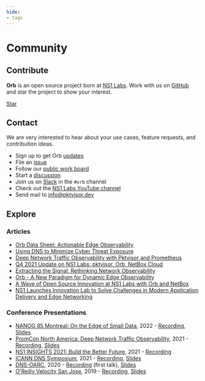 ```yaml
---
hide:
- tags
---
```


# Community
<script async defer src="https://buttons.github.io/buttons.js"></script>

## Contribute
**Orb** is an open source project born at [NS1 Labs](https://ns1.com/labs). Work with us on [GitHub](https://github.com/orb-community/orb) and star the project to show your interest.

<a class="github-button" href="https://github.com/orb-community/orb" data-size="large" aria-label="Star ns1labs/orb on GitHub">Star</a>

## Contact
We are very interested to hear about your use cases, feature requests, and contribution ideas.

* Sign up to get Orb [updates](https://resources.ns1.com/get-orb-updates)
* File an [issue](https://github.com/orb-community/orb/issues/new)
* Follow our [public work board](https://github.com/orb-community/orb/projects/1)
* Start a [discussion](https://github.com/orb-community/orb/discussions)
* Join us on [Slack](https://netdev.chat/) in the `#orb` channel
* Check out the [NS1 Labs YouTube channel](https://www.youtube.com/channel/UCs5FgE5p03tP-8InKVIojdw)
* Send mail to [info@pktvisor.dev](mailto:info@pktvisor.dev)

## Explore
### Articles
* [Orb Data Sheet: Actionable Edge Observability](https://ns1.com/writable/resources/orb-actionable-edge-observability/ns1-ds-orb.pdf)
* [Using DNS to Minimize Cyber Threat Exposure](https://ns1.com/blog/using-dns-to-minimize-cyber-threat-exposure)
* [Deep Network Traffic Observability with Pktvisor and Prometheus](https://ns1.com/blog/deep-network-traffic-observability-pktvisor-prometheus)
* [Q4 2021 Update on NS1 Labs: pktvisor, Orb, NetBox Cloud](https://ns1.com/blog/an-update-on-open-source-innovation-at-ns1-labs)
* [Extracting the Signal: Rethinking Network Observability](https://ns1.com/blog/extracting-the-signal-rethinking-network-observability)
* [Orb - A New Paradigm for Dynamic Edge Observability](https://ns1.com/blog/orb-a-new-paradigm-for-dynamic-edge-observability)
* [A Wave of Open Source Innovation at NS1 Labs with Orb and NetBox](https://ns1.com/blog/a-wave-of-open-source-innovation-at-ns1-labs-with-orb-and-netbox)
* [NS1 Launches Innovation Lab to Solve Challenges in Modern Application Delivery and Edge Networking](https://ns1.com/press/ns1-launches-innovation-lab-to-solve-challenges-in-modern-application-delivery-and-edge-networking)

### Conference Presentations

* [NANOG 85 Montreal: On the Edge of Small Data](https://www.nanog.org/events/nanog-85/nanog-85-agenda/), 2022 - [Recording](https://www.youtube.com/watch?v=iA-Wzo_SdpE), [Slides](https://storage.googleapis.com/site-media-prod/meetings/NANOG85/4485/20220607_Weyrick_On_The_Edge_v1.pdf)
* [PromCon North America: Deep Network Traffic Observability](https://promconna21.sched.com/event/4240ae066bc0fbe9c8c31530af2e5c96), 2021 - [Recording](https://www.youtube.com/watch?v=2yIY0cCJ6Vs), [Slides](https://static.sched.com/hosted_files/promconna21/5c/pktvisor%20PromCon%202021.pdf)
* [NS1 INSIGHTS 2021: Build the Better Future](https://resources.ns1.com/ins1ghts-2021-replay), 2021 - [Recording](https://www.youtube.com/watch?v=cyKaGIFhiGk) 
* [ICANN DNS Symposium](https://www.icann.org/ids), 2021 - [Recording](https://drive.google.com/file/d/14sDxmwvMV1wF_1cBUBv3qj29Hen_thea/view?usp=sharing), [Slides](https://drive.google.com/file/d/1fEydsa-suUbE9fNHo87zY88mOmbeZviU/view)
* [DNS-OARC](https://www.dns-oarc.net/), 2020 - [Recording](https://www.youtube.com/watch?v=PwEOePOvkug) (first talk), [Slides](https://indico.dns-oarc.net/event/34/contributions/783/attachments/774/1328/pktvisor3-OARC-sweyrick.pdf)
* [O'Reilly Velocity San Jose](https://www.oreilly.com/library/view/oreilly-velocity-conference/9781492050582/video325462.html), 2019 - [Recording](https://drive.google.com/file/d/1AjhbUjkXT5saBP6iYIZjoinYsiZ5LDaV/view?usp=sharing), [Slides](https://docs.google.com/presentation/d/e/2PACX-1vR984fhii0Pso97RRjSFgZupknwQqf-XMhGuriT8HPHHiLlB1c4SnDtRnJtX66nxYv2GETk4ex81QiU/pub?start=false&loop=false&delayms=3000)
